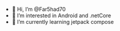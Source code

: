 - 👋 Hi, I’m @Far5had70
- 👀 I’m interested in Android and .netCore
- 🌱 I’m currently learning jetpack compose

<!---
Far5had70/Far5had70 is a ✨ special ✨ repository because its `README.md` (this file) appears on your GitHub profile.
You can click the Preview link to take a look at your changes.
--->
